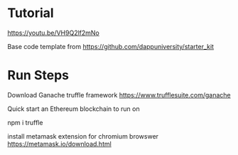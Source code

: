 # Tutorial

https://youtu.be/VH9Q2lf2mNo

Base code template from https://github.com/dappuniversity/starter_kit

# Run Steps

Download Ganache truffle framework https://www.trufflesuite.com/ganache

Quick start an Ethereum blockchain to run on

npm i truffle

install metamask extension for chromium browswer https://metamask.io/download.html